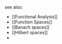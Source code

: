 see also:
- [[Functional Analysis]]
- [[Function Spaces]]
- [[Banach spaces]]
- [[Hilbert spaces]]
- 
